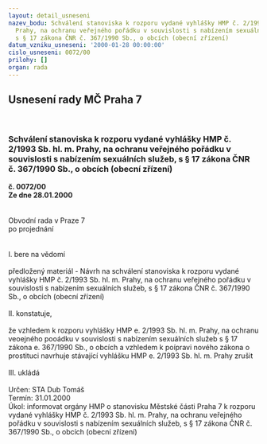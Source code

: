 ```yaml
---
layout: detail_usneseni
nazev_bodu: Schválení stanoviska k rozporu vydané vyhlášky HMP č. 2/1993 Sb. hl. m.
  Prahy, na ochranu veřejného pořádku v souvislosti s nabízením sexuálních služeb,
  s § 17 zákona ČNR č. 367/1990 Sb., o obcích (obecní zřízení)
datum_vzniku_usneseni: '2000-01-28 00:00:00'
cislo_usneseni: 0072/00
prilohy: []
organ: rada
---
```

<div id="ucUsn_pList" class="usn">
	<span><h2>Usnesení rady MČ Praha 7 </h2>
<br></span><div class="standBody">
<span><h3>Schválení stanoviska k rozporu vydané vyhlášky HMP č. 2/1993 Sb. hl. m. Prahy, na ochranu veřejného pořádku v souvislosti s nabízením sexuálních služeb, s § 17 zákona ČNR č. 367/1990 Sb., o obcích (obecní zřízení)</h3></span><div class="center">
		<strong>č. 0072/00</strong><br>
	</div>
<div class="center">
		<strong>Ze dne 28.01.2000</strong><br><br>
	</div>
<br>Obvodní rada v Praze 7<br>po projednání<br><br><br>I.	bere na vědomí<br><br> předložený materiál - Návrh na schválení stanoviska k rozporu vydané vyhlášky HMP č. 2/1993 Sb. hl. m. Prahy, na ochranu veřejného pořádku v souvislosti s nabízením sexuálních služeb, s § 17 zákona ČNR č. 367/1990 Sb., o obcích (obecní zřízení)<br><br>II.	konstatuje,<br><br>že vzhledem k rozporu vyhlášky HMP e. 2/1993 Sb. hl. m. Prahy, na ochranu veoejného pooádku v souvislosti s nabízením sexuálních služeb s § 17 zákona e. 367/1990 Sb., o obcích a vzhledem k  poípravi nového zákona o prostituci navrhuje stávající vyhlášku HMP e. 2/1993 Sb. hl. m. Prahy zrušit<br><br>III.	ukládá <br><br> Určen:	     	STA Dub Tomáš<br>Termín: 31.01.2000<br>Úkol:	informovat orgány HMP o stanovisku Městské části Praha 7 k rozporu vydané vyhlášky HMP č. 2/1993 Sb. hl. m. Prahy, na ochranu veřejného pořádku v souvislosti s nabízením sexuálních služeb, s § 17 zákona ČNR č. 367/1990 Sb., o obcích (obecní zřízení)<br><br>
</div>
</div>